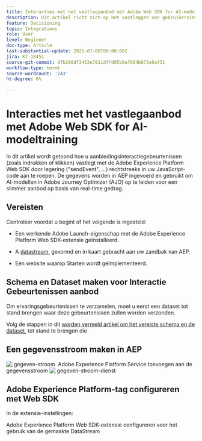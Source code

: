 ```yaml
---
title: Interacties met het vastlegaanbod met Adobe Web SDK for AI-modeltraining
description: Dit artikel richt zich op het vastleggen van gebruikersinteractiegegevens—zoals aanbiedingsindrukkingen en klikken—met behulp van Adobe Experience Platform Web SDK (alloy.js). Deze gegevens dienen als basis voor het trainen van AI-modellen in Adobe Journey Optimizer (AJO) om aanbiedingen op intelligente wijze te rangschikken op basis van gebruikersgedrag en contextuele signalen.
feature: Decisioning
topic: Integrations
role: User
level: Beginner
doc-type: Article
last-substantial-update: 2025-07-08T00:00:00Z
jira: KT-18451
source-git-commit: dfb280df3453e7811dffd95b9af664b873a9af31
workflow-type: tm+mt
source-wordcount: '243'
ht-degree: 0%

---
```



# Interacties met het vastlegaanbod met Adobe Web SDK for AI-modeltraining

In dit artikel wordt getoond hoe u aanbiedingsinteractiegebeurtenissen (zoals indrukken of klikken) vastlegt met de Adobe Experience Platform Web SDK door legering (&quot;sendEvent&quot;, ...) rechtstreeks in uw JavaScript-code aan te roepen. De gegevens worden in AEP ingevoerd en gebruikt om AI-modellen in Adobe Journey Optimizer (AJO) op te leiden voor een slimmer aanbod op basis van real-time gedrag.

## Vereisten

Controleer voordat u begint of het volgende is ingesteld:

- Een werkende Adobe Launch-eigenschap met de Adobe Experience Platform Web SDK-extensie geïnstalleerd.

- A [&#x200B; datastream &#x200B;](https://experienceleague.adobe.com/nl/docs/journey-optimizer/using/decisioning/experience-decisioning/collect-event-data/create-dataset) gevormd en in kaart gebracht aan uw zandbak van AEP.

- Een website waarop Starten wordt geïmplementeerd.


## Schema en Dataset maken voor Interactie Gebeurtenissen aanbod

Om ervaringsgebeurtenissen te verzamelen, moet u eerst een dataset tot stand brengen waar deze gebeurtenissen zullen worden verzonden.

Volg de stappen in dit [&#x200B; worden vermeld artikel om het vereiste schema en de dataset &#x200B;](https://experienceleague.adobe.com/nl/docs/journey-optimizer/using/decisioning/experience-decisioning/collect-event-data/create-dataset) tot stand te brengen die

## Een gegevensstroom maken in AEP

![&#x200B; gegeven-stroom &#x200B;](assets/ai-model-data-stream.png)
Adobe Experience Platform Service toevoegen aan de gegevensstroom
![&#x200B; gegeven-stroom-dienst &#x200B;](assets/data-stream-service.png)

## Adobe Experience Platform-tag configureren met Web SDK

In de extensie-instellingen:

Adobe Experience Platform Web SDK-extensie configureren voor het gebruik van de gemaakte DataStream
